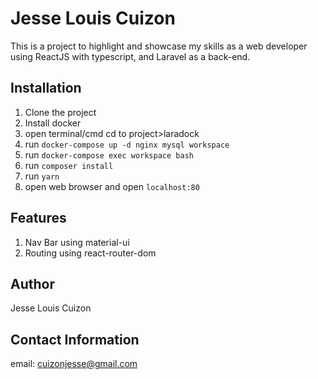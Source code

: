 # Jesse Louis Cuizon
This is a project to highlight and showcase my skills as a web developer using ReactJS with typescript, and Laravel as a back-end.

## Installation
1. Clone the project
2. Install docker
3. open terminal/cmd cd to project>laradock
4. run `docker-compose up -d nginx mysql workspace`
5. run `docker-compose exec workspace bash`
6. run `composer install`
7. run `yarn`
8. open web browser and open `localhost:80`

## Features
1. Nav Bar using material-ui
2. Routing using react-router-dom
## Author
Jesse Louis Cuizon
## Contact Information
email: cuizonjesse@gmail.com